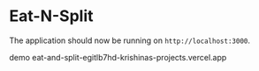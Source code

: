 # Eat-N-Split

The application should now be running on `http://localhost:3000`.

demo 
eat-and-split-egitlb7hd-krishinas-projects.vercel.app




